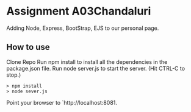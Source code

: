 # Assignment A03Chandaluri
Adding Node, Express, BootStrap, EJS to our personal page.
## How to use
Clone Repo
Run npm install to install all the dependencies in the package.json file.
Run node server.js to start the server. (Hit CTRL-C to stop.)
```
> npm install
> node sever.js
```
Point your browser to `http://localhost:8081. 